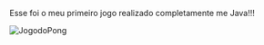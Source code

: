 Esse foi o meu primeiro jogo realizado completamente me Java!!!

![JogodoPong](https://user-images.githubusercontent.com/101263522/176792352-300d4933-8db9-47df-b0a4-b4d95a02baa8.png)
